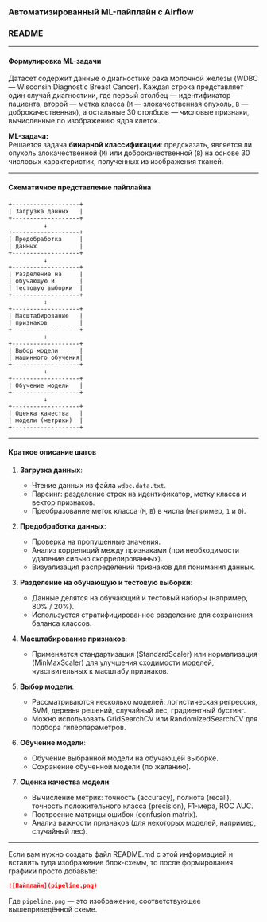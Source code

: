 ### **Автоматизированный ML-пайплайн с Airflow**  

### README

---

#### Формулировка ML-задачи

Датасет содержит данные о диагностике рака молочной железы (WDBC — Wisconsin Diagnostic Breast Cancer). Каждая строка представляет один случай диагностики, где первый столбец — идентификатор пациента, второй — метка класса (`M` — злокачественная опухоль, `B` — доброкачественная), а остальные 30 столбцов — числовые признаки, вычисленные по изображению ядра клеток.

**ML-задача:**  
Решается задача **бинарной классификации**: предсказать, является ли опухоль злокачественной (`M`) или доброкачественной (`B`) на основе 30 числовых характеристик, полученных из изображения тканей.

---

#### Схематичное представление пайплайна

```
+-------------------+
| Загрузка данных   |
+-------------------+
          ↓
+-------------------+
| Предобработка     |
| данных            |
+-------------------+
          ↓
+-------------------+
| Разделение на     |
| обучающую и       |
| тестовую выборки  |
+-------------------+
          ↓
+-------------------+
| Масштабирование   |
| признаков         |
+-------------------+
          ↓
+-------------------+
| Выбор модели      |
| машинного обучения|
+-------------------+
          ↓
+-------------------+
| Обучение модели   |
+-------------------+
          ↓
+-------------------+
| Оценка качества   |
| модели (метрики)  |
+-------------------+
```

---

#### Краткое описание шагов

1. **Загрузка данных**:
   - Чтение данных из файла `wdbc.data.txt`.
   - Парсинг: разделение строк на идентификатор, метку класса и вектор признаков.
   - Преобразование меток класса (`M`, `B`) в числа (например, `1` и `0`).

2. **Предобработка данных**:
   - Проверка на пропущенные значения.
   - Анализ корреляций между признаками (при необходимости удаление сильно скоррелированных).
   - Визуализация распределений признаков для понимания данных.

3. **Разделение на обучающую и тестовую выборки**:
   - Данные делятся на обучающий и тестовый наборы (например, 80% / 20%).
   - Используется стратифицированное разделение для сохранения баланса классов.

4. **Масштабирование признаков**:
   - Применяется стандартизация (StandardScaler) или нормализация (MinMaxScaler) для улучшения сходимости моделей, чувствительных к масштабу признаков.

5. **Выбор модели**:
   - Рассматриваются несколько моделей: логистическая регрессия, SVM, деревья решений, случайный лес, градиентный бустинг.
   - Можно использовать GridSearchCV или RandomizedSearchCV для подбора гиперпараметров.

6. **Обучение модели**:
   - Обучение выбранной модели на обучающей выборке.
   - Сохранение обученной модели (по желанию).

7. **Оценка качества модели**:
   - Вычисление метрик: точность (accuracy), полнота (recall), точность положительного класса (precision), F1-мера, ROC AUC.
   - Построение матрицы ошибок (confusion matrix).
   - Анализ важности признаков (для некоторых моделей, например, случайный лес).

---

Если вам нужно создать файл README.md с этой информацией и вставить туда изображение блок-схемы, то после формирования графики просто добавьте:

```markdown
![Пайплайн](pipeline.png)
```

Где `pipeline.png` — это изображение, соответствующее вышеприведённой схеме.
